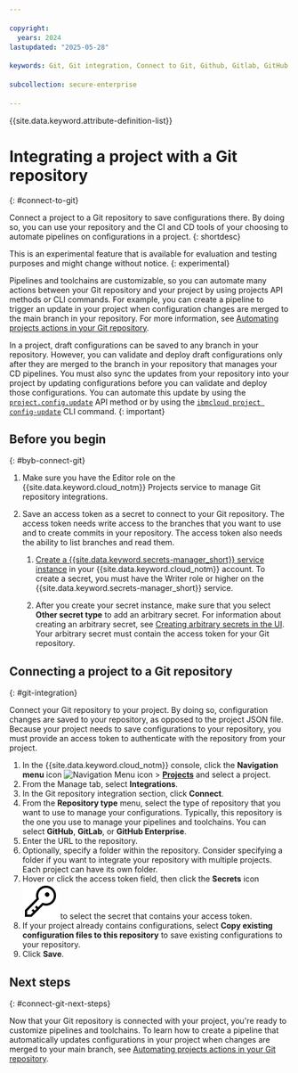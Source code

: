 ```yaml
---

copyright:
  years: 2024
lastupdated: "2025-05-28"

keywords: Git, Git integration, Connect to Git, Github, Gitlab, GitHub enterprise, pipelines, toolchains, workflow

subcollection: secure-enterprise

---
```


{{site.data.keyword.attribute-definition-list}}

# Integrating a project with a Git repository
{: #connect-to-git}

Connect a project to a Git repository to save configurations there. By doing so, you can use your repository and the CI and CD tools of your choosing to automate pipelines on configurations in a project. 
{: shortdesc}

This is an experimental feature that is available for evaluation and testing purposes and might change without notice.
{: experimental}

Pipelines and toolchains are customizable, so you can automate many actions between your Git repository and your project by using projects API methods or CLI commands. For example, you can create a pipeline to trigger an update in your project when configuration changes are merged to the main branch in your repository. For more information, see [Automating projects actions in your Git repository](/docs/secure-enterprise?topic=secure-enterprise-tutorial-git-integration).



In a project, draft configurations can be saved to any branch in your repository. However, you can validate and deploy draft configurations only after they are merged to the branch in your repository that manages your CD pipelines. You must also sync the updates from your repository into your project by updating configurations before you can validate and deploy those configurations. You can automate this update by using the [`project.config.update`](/apidocs/projects#update-config) API method or by using the [`ibmcloud project config-update`](/docs/secure-enterprise?topic=secure-enterprise-projects-cli#project-cli-config-update-command) CLI command. 
{: important}

## Before you begin
{: #byb-connect-git}

1. Make sure you have the Editor role on the {{site.data.keyword.cloud_notm}} Projects service to manage Git repository integrations.

1. Save an access token as a secret to connect to your Git repository. The access token needs write access to the branches that you want to use and to create commits in your repository. The access token also needs the ability to list branches and read them. 
    1.  [Create a {{site.data.keyword.secrets-manager_short}} service instance](/docs/secrets-manager?topic=secrets-manager-create-instance&interface=ui) in your {{site.data.keyword.cloud_notm}} account. To create a secret, you must have the Writer role or higher on the {{site.data.keyword.secrets-manager_short}} service.

    1. After you create your secret instance, make sure that you select **Other secret type** to add an arbitrary secret. For information about creating an arbitrary secret, see [Creating arbitrary secrets in the UI](/docs/secrets-manager?topic=secrets-manager-arbitrary-secrets&interface=ui). Your arbitrary secret must contain the access token for your Git repository.

## Connecting a project to a Git repository
{: #git-integration}

Connect your Git repository to your project. By doing so, configuration changes are saved to your repository, as opposed to the project JSON file. Because your project needs to save configurations to your repository, you must provide an access token to authenticate with the repository from your project. 

1. In the {{site.data.keyword.cloud_notm}} console, click the **Navigation menu** icon ![Navigation Menu icon](../icons/icon_hamburger.svg "Menu") > **[Projects](/projects/)** and select a project.
1. From the Manage tab, select **Integrations**.
1. In the Git repository integration section, click **Connect**. 
1. From the **Repository type** menu, select the type of repository that you want to use to manage your configurations. Typically, this repository is the one you use to manage your pipelines and toolchains. You can select **GitHub**, **GitLab**, or **GitHub Enterprise**. 
1. Enter the URL to the repository. 
1. Optionally, specify a folder within the repository. Consider specifying a folder if you want to integrate your repository with multiple projects. Each project can have its own folder. 
1. Hover or click the access token field, then click the **Secrets** icon ![Key icon](images/secret-key.svg "Secrets") to select the secret that contains your access token. 
1. If your project already contains configurations, select **Copy existing configuration files to this repository** to save existing configurations to your repository. 
1. Click **Save**. 

## Next steps
{: #connect-git-next-steps}

Now that your Git repository is connected with your project, you're ready to customize pipelines and toolchains. To learn how to create a pipeline that automatically updates configurations in your project when changes are merged to your main branch, see [Automating projects actions in your Git repository](/docs/secure-enterprise?topic=secure-enterprise-tutorial-git-integration). 
